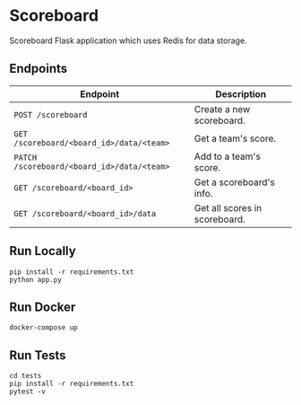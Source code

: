 # Scoreboard

Scoreboard Flask application which uses Redis for data storage.

## Endpoints

| Endpoint                                   | Description                   |
| ------------------------------------------ | ----------------------------- |
| `POST /scoreboard`                         | Create a new scoreboard.      |
| `GET /scoreboard/<board_id>/data/<team>`   | Get a team's score.           |
| `PATCH /scoreboard/<board_id>/data/<team>` | Add to a team's score.        |
| `GET /scoreboard/<board_id>`               | Get a scoreboard's info.      |
| `GET /scoreboard/<board_id>/data`          | Get all scores in scoreboard. |

## Run Locally

```
pip install -r requirements.txt
python app.py
```

## Run Docker

```
docker-compose up
```

## Run Tests

```
cd tests
pip install -r requirements.txt
pytest -v
```
